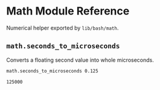# Math Module Reference

Numerical helper exported by `lib/bash/math`.

## `math.seconds_to_microseconds`
Converts a floating second value into whole microseconds.

```bash
math.seconds_to_microseconds 0.125
```

```text
125000
```
